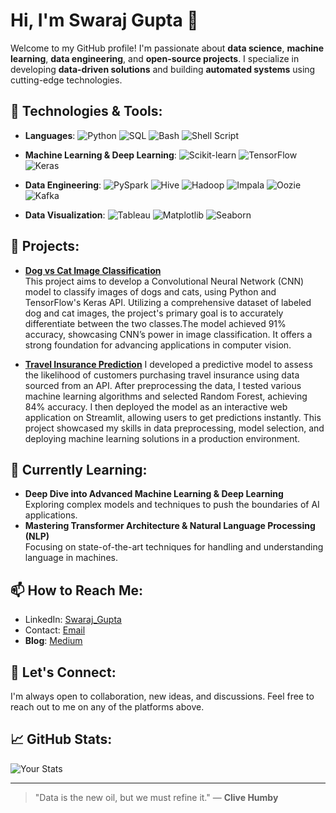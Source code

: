# Hi, I'm Swaraj Gupta 👋

Welcome to my GitHub profile! I'm passionate about **data science**, **machine learning**, **data engineering**, and **open-source projects**. I specialize in developing **data-driven solutions** and building **automated systems** using cutting-edge technologies.

## 🔧 Technologies & Tools:

- **Languages**:  ![Python](https://img.shields.io/badge/Python-%233776AB.svg?&style=for-the-badge&logo=python&logoColor=white) ![SQL](https://img.shields.io/badge/SQL-%2300f.svg?&style=for-the-badge&logo=sql&logoColor=white) ![Bash](https://img.shields.io/badge/Bash-%23121011.svg?&style=for-the-badge&logo=gnubash&logoColor=white)   ![Shell Script](https://img.shields.io/badge/Shell%20Script-%23121011.svg?&style=for-the-badge&logo=gnubash&logoColor=white)

- **Machine Learning & Deep Learning**:  ![Scikit-learn](https://img.shields.io/badge/Scikit%20Learn-%23F7931E.svg?&style=for-the-badge&logo=scikit-learn&logoColor=white)  ![TensorFlow](https://img.shields.io/badge/TensorFlow-%23FF6F00.svg?&style=for-the-badge&logo=tensorflow&logoColor=white)  ![Keras](https://img.shields.io/badge/Keras-%23D00000.svg?&style=for-the-badge&logo=keras&logoColor=white)
  
- **Data Engineering**:  ![PySpark](https://img.shields.io/badge/PySpark-%23E76F00.svg?&style=for-the-badge&logo=apache-spark&logoColor=white) ![Hive](https://img.shields.io/badge/Hive-%23FB8C00.svg?&style=for-the-badge&logo=apache-hive&logoColor=white) ![Hadoop](https://img.shields.io/badge/Hadoop-%23FF8000.svg?&style=for-the-badge&logo=apache-hadoop&logoColor=white)  ![Impala](https://img.shields.io/badge/Impala-%2340A4C7.svg?&style=for-the-badge&logo=cloudera&logoColor=white)  ![Oozie](https://img.shields.io/badge/Oozie-%236F71A3.svg?&style=for-the-badge&logo=apache&logoColor=white)  ![Kafka](https://img.shields.io/badge/Kafka-%231F1F1F.svg?&style=for-the-badge&logo=apache-kafka&logoColor=white)

- **Data Visualization**:  ![Tableau](https://img.shields.io/badge/Tableau-%23E97627.svg?&style=for-the-badge&logo=tableau&logoColor=white) ![Matplotlib](https://img.shields.io/badge/Matplotlib-%23FF6347.svg?&style=for-the-badge&logo=matplotlib&logoColor=white)  ![Seaborn](https://img.shields.io/badge/Seaborn-%23FF8C00.svg?&style=for-the-badge&logo=seaborn&logoColor=white)

## 🚀 Projects:
- [**Dog vs Cat Image Classification**](https://github.com/ssjswaraj/Deep-Learning-and-CV/tree/main/Dogs%20Vs%20Cats%20Classification)  
  This project aims to develop a Convolutional Neural Network (CNN) model to classify images of dogs and cats, using Python and TensorFlow's Keras API. Utilizing a comprehensive dataset of labeled dog and cat images, the project's primary goal is to accurately differentiate between the two classes.The model achieved 91% accuracy, showcasing CNN’s power in image classification. It offers a strong foundation for advancing applications in computer vision.
  
- [**Travel Insurance Prediction**]([https://github.com/yourusername/face-mask-detection](https://github.com/ssjswaraj/Deploy_Travel_Insurance_ML))  
 I developed a predictive model to assess the likelihood of customers purchasing travel insurance using data sourced from an API. After preprocessing the data, I tested various machine learning algorithms and selected Random Forest, achieving 84% accuracy. I then deployed the model as an interactive web application on Streamlit, allowing users to get predictions instantly. This project showcased my skills in data preprocessing, model selection, and deploying machine learning solutions in a production environment.

## 🌱 Currently Learning:
- **Deep Dive into Advanced Machine Learning & Deep Learning**  
  Exploring complex models and techniques to push the boundaries of AI applications.
- **Mastering Transformer Architecture & Natural Language Processing (NLP)**  
  Focusing on state-of-the-art techniques for handling and understanding language in machines.


## 📫 How to Reach Me:
- LinkedIn: [Swaraj_Gupta](https://www.linkedin.com/in/yourprofile/)
- Contact: [Email](mailto:meswarajgupta@gmail.com)
- **Blog**: [Medium](https://medium.com/@swarajgupta)

## 💬 Let's Connect:
I'm always open to collaboration, new ideas, and discussions. Feel free to reach out to me on any of the platforms above.

## 📈 GitHub Stats:
![Your Stats](https://github-readme-stats.vercel.app/api?username=yourusername&show_icons=true&hide_title=true&hide=prs&count_private=true)

---
> "Data is the new oil, but we must refine it." — **Clive Humby**
